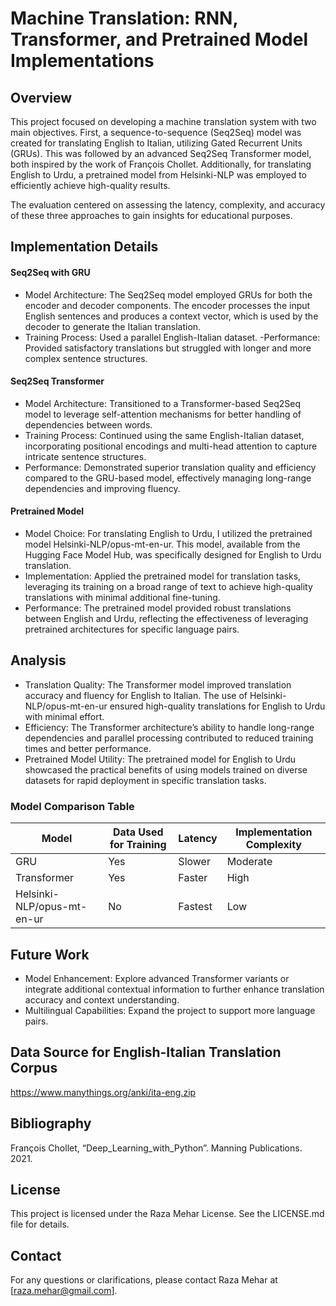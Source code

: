 # Machine Translation: RNN, Transformer, and Pretrained Model Implementations
## Overview
This project focused on developing a machine translation system with two main objectives. First, a sequence-to-sequence (Seq2Seq) model was created for translating English to Italian, utilizing Gated Recurrent Units (GRUs). This was followed by an advanced Seq2Seq Transformer model, both inspired by the work of François Chollet. Additionally, for translating English to Urdu, a pretrained model from Helsinki-NLP was employed to efficiently achieve high-quality results.

The evaluation centered on assessing the latency, complexity, and accuracy of these three approaches to gain insights for educational purposes.

## Implementation Details

#### Seq2Seq with GRU
- Model Architecture: The Seq2Seq model employed GRUs for both the encoder and decoder components. The encoder processes the input English sentences and produces a context vector, which is used by the decoder to generate the Italian translation.
- Training Process: Used a parallel English-Italian dataset.
 -Performance: Provided satisfactory translations but struggled with longer and more complex sentence structures.

#### Seq2Seq Transformer
- Model Architecture: Transitioned to a Transformer-based Seq2Seq model to leverage self-attention mechanisms for better handling of dependencies between words.
- Training Process: Continued using the same English-Italian dataset, incorporating positional encodings and multi-head attention to capture intricate sentence structures.
- Performance: Demonstrated superior translation quality and efficiency compared to the GRU-based model, effectively managing long-range dependencies and improving fluency.

#### Pretrained Model
- Model Choice: For translating English to Urdu, I utilized the pretrained model Helsinki-NLP/opus-mt-en-ur. This model, available from the Hugging Face Model Hub, was specifically designed for English to Urdu translation.
- Implementation: Applied the pretrained model for translation tasks, leveraging its training on a broad range of text to achieve high-quality translations with minimal additional fine-tuning.
- Performance: The pretrained model provided robust translations between English and Urdu, reflecting the effectiveness of leveraging pretrained architectures for specific language pairs.

## Analysis
- Translation Quality: The Transformer model improved translation accuracy and fluency for English to Italian. The use of Helsinki-NLP/opus-mt-en-ur ensured high-quality translations for English to Urdu with minimal effort.
- Efficiency: The Transformer architecture’s ability to handle long-range dependencies and parallel processing contributed to reduced training times and better performance.
- Pretrained Model Utility: The pretrained model for English to Urdu showcased the practical benefits of using models trained on diverse datasets for rapid deployment in specific translation tasks.

### Model Comparison Table
| Model                       | Data Used for Training | Latency           | Implementation Complexity |
|-----------------------------|-------------------------|-------------------|---------------------------|
| GRU                         | Yes                     | Slower            | Moderate                  |
| Transformer                 | Yes                     | Faster            | High                      |
| Helsinki-NLP/opus-mt-en-ur  | No                      | Fastest           | Low                       |

## Future Work
- Model Enhancement: Explore advanced Transformer variants or integrate additional contextual information to further enhance translation accuracy and context understanding.
- Multilingual Capabilities: Expand the project to support more language pairs.

## Data Source for English-Italian Translation Corpus
https://www.manythings.org/anki/ita-eng.zip

## Bibliography
François Chollet, “Deep_Learning_with_Python”. Manning Publications. 2021.

## License
This project is licensed under the Raza Mehar License. See the LICENSE.md file for details.

## Contact
For any questions or clarifications, please contact Raza Mehar at [raza.mehar@gmail.com].
